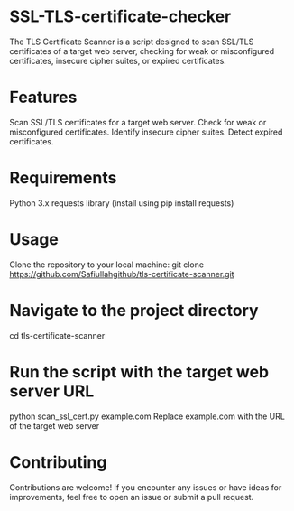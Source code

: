# SSL-TLS-certificate-checker
The TLS Certificate Scanner is a script designed to scan SSL/TLS certificates of a target web server, checking for weak or misconfigured certificates, insecure cipher suites, or expired certificates.

# Features
Scan SSL/TLS certificates for a target web server.
Check for weak or misconfigured certificates.
Identify insecure cipher suites.
Detect expired certificates.

# Requirements
Python 3.x
requests library (install using pip install requests)

# Usage
Clone the repository to your local machine:
git clone https://github.com/Safiullahgithub/tls-certificate-scanner.git

# Navigate to the project directory
cd tls-certificate-scanner

# Run the script with the target web server URL
python scan_ssl_cert.py example.com
Replace example.com with the URL of the target web server

# Contributing
Contributions are welcome! If you encounter any issues or have ideas for improvements, feel free to open an issue or submit a pull request.




